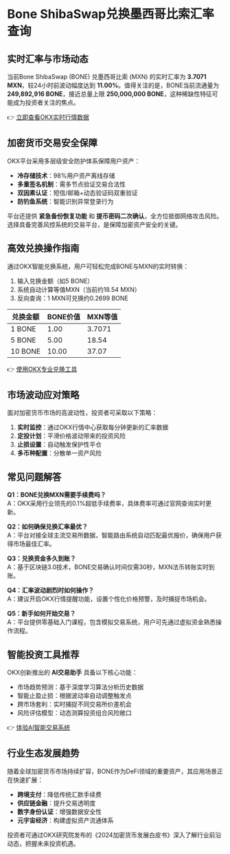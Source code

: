 # Bone ShibaSwap兑换墨西哥比索汇率查询

## 实时汇率与市场动态
当前Bone ShibaSwap (BONE) 兑墨西哥比索 (MXN) 的实时汇率为 **3.7071 MXN**，较24小时前波动幅度达到 **11.00%**。值得关注的是，BONE当前流通量为 **249,892,916 BONE**，接近总量上限 **250,000,000 BONE**，这种稀缺性特征可能成为投资者关注的焦点。

👉 [立即查看OKX实时行情数据](https://bit.ly/okx_welcome)

## 加密货币交易安全保障
OKX平台采用多层级安全防护体系保障用户资产：
- **冷存储技术**：98%用户资产离线存储
- **多重签名机制**：需多节点验证交易合法性
- **双因素认证**：短信/邮箱+动态验证码双重验证
- **防钓鱼系统**：智能识别异常登录行为

平台还提供 **紧急备份恢复功能** 和 **提币密码二次确认**，全方位抵御网络攻击风险。选择具备完善风控系统的交易平台，是保障加密资产安全的关键。

## 高效兑换操作指南
通过OKX智能兑换系统，用户可轻松完成BONE与MXN的实时转换：
1. 输入兑换金额（如5 BONE）
2. 系统自动计算等值MXN（当前约18.54 MXN）
3. 反向查询：1 MXN可兑换约0.2699 BONE

| 兑换金额 | BONE价值 | MXN等值 |
|---------|---------|--------|
| 1 BONE  | 1.00    | 3.7071 |
| 5 BONE  | 5.00    | 18.54  |
| 10 BONE | 10.00   | 37.07  |

👉 [使用OKX专业兑换工具](https://bit.ly/okx_welcome)

## 市场波动应对策略
面对加密货币市场的高波动性，投资者可采取以下策略：
1. **实时监控**：通过OKX行情中心获取每分钟更新的汇率数据
2. **定投计划**：平滑价格波动带来的投资风险
3. **止损设置**：自动触发保护性平仓
4. **多币种配置**：分散单一资产风险

## 常见问题解答
**Q1：BONE兑换MXN需要手续费吗？**  
A：OKX采用行业领先的0.1%超低手续费率，具体费率可通过官网查询实时更新。

**Q2：如何确保兑换汇率最优？**  
A：平台对接全球主流交易所数据，智能路由系统自动匹配最优报价，确保用户获得市场最佳汇率。

**Q3：兑换资金多久到账？**  
A：基于区块链3.0技术，BONE交易确认时间仅需30秒，MXN法币转账实时到账。

**Q4：汇率波动剧烈时如何操作？**  
A：建议开启OKX行情提醒功能，设置个性化价格预警，及时捕捉市场机会。

**Q5：新手如何开始交易？**  
A：平台提供零基础入门课程，包含模拟交易系统，用户可先通过虚拟资金熟悉操作流程。

## 智能投资工具推荐
OKX创新推出的 **AI交易助手** 具备以下核心功能：
- 市场趋势预测：基于深度学习算法分析历史数据
- 智能止盈止损：根据波动率自动调整触发点
- 跨市场套利：实时捕捉不同交易所价差机会
- 风险评估模型：动态测算投资组合风险敞口

👉 [体验AI智能交易系统](https://bit.ly/okx_welcome)

## 行业生态发展趋势
随着全球加密货币市场持续扩容，BONE作为DeFi领域的重要资产，其应用场景正在快速扩展：
- **跨境支付**：降低传统汇款手续费
- **供应链金融**：提升交易透明度
- **数字身份认证**：增强数据安全性
- **元宇宙经济**：构建虚拟资产流通体系

投资者可通过OKX研究院发布的《2024加密货币发展白皮书》深入了解行业前沿动态，把握未来投资机遇。